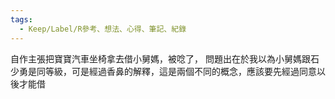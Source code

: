 ```yaml
---
tags:
  - Keep/Label/R參考、想法、心得、筆記、紀錄
---
```


自作主張把寶寶汽車坐椅拿去借小舅媽，被唸了，
問題出在於我以為小舅媽跟石少勇是同等級，可是經過香鼻的解釋，這是兩個不同的概念，應該要先經過同意以後才能借